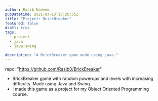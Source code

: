 ```yaml
---
author: Rasib Nadeem
pubDatetime: 2021-03-13T15:20:35Z
title: "Project: BrickBreaker"
featured: false
draft: true 
tags:
  - project
  - java
  - java-swing

description: "A BrickBreaker game made using java."
---
```


repo: "https://github.com/Rasib0/BrickBreaker"

- BrickBreaker game with random powerups and levels with increasing difficulty. Made using Java and Swing.
- I made this game as a project for my Object Oriented Programming course.
